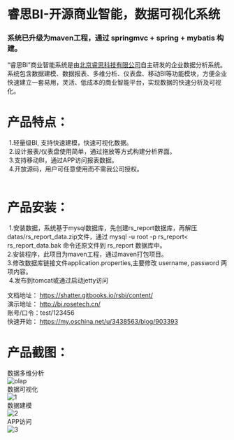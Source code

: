 # 睿思BI-开源商业智能，数据可视化系统

### 系统已升级为maven工程，通过 springmvc + spring + mybatis 构建。

“睿思BI”商业智能系统是由[北京睿思科技有限公司](http://www.ruisitech.com)自主研发的企业数据分析系统。 系统包含数据建模、数据报表、多维分析、仪表盘、移动BI等功能模块，方便企业快速建立一套易用，灵活、低成本的商业智能平台，实现数据的快速分析及可视化。 <br>

# 产品特点：<br>
  1.轻量级BI, 支持快速建模，快速可视化数据。 <br> 
  2.设计报表/仪表盘使用简单，通过拖放等方式构建分析界面。 <br>
  3.支持移动BI，通过APP访问报表数据。 <br>
  4.开放源码，用户可任意使用而不需我公司授权。<br>
  
  <p>
  
# 产品安装：<br/>
  1.安装数据，系统基于mysql数据库，先创建rs_report数据库，再解压datas/rs_report_data.zip文件，通过 mysql -u root -p rs_report< rs_report_data.bak 命令还原文件到 rs_report 数据库中。 <br>
  2.安装程序，此项目为maven工程，通过maven打包项目。 <br>
  3.修改数据库链接文件application.properties,主要修改 username, password 两项内容。  <br>
  4.发布到tomcat或通过启动jetty访问 <br>

<p/>

文档地址： https://shatter.gitbooks.io/rsbi/content/ <br/>
演示地址： http://bi.rosetech.cn/  <br/>
账号/口令：test/123456 <br/>
快速开始： https://my.oschina.net/u/3438563/blog/903393 <br/>
<p/>

# 产品截图：<br/>

数据多维分析<br/>
![olap](http://www.ruisitech.com/img/olap12.png?v2)  <br/>
数据可视化<br/>
![1](http://www.ruisitech.com/img/ybpn1.png?v2)  <br/>
数据建模<br/>
![2](http://www.ruisitech.com/img/ybpn2.png?v4)  <br/>
APP访问<br/>
![3](http://www.ruisitech.com/img/3g/IMG_1292.PNG?v3)  <br/>
